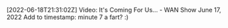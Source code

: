 [2022-06-18T21:31:02Z] Video: It's Coming For Us... - WAN Show June 17, 2022 
Add to timestamp: minute 7 a fart? :)

